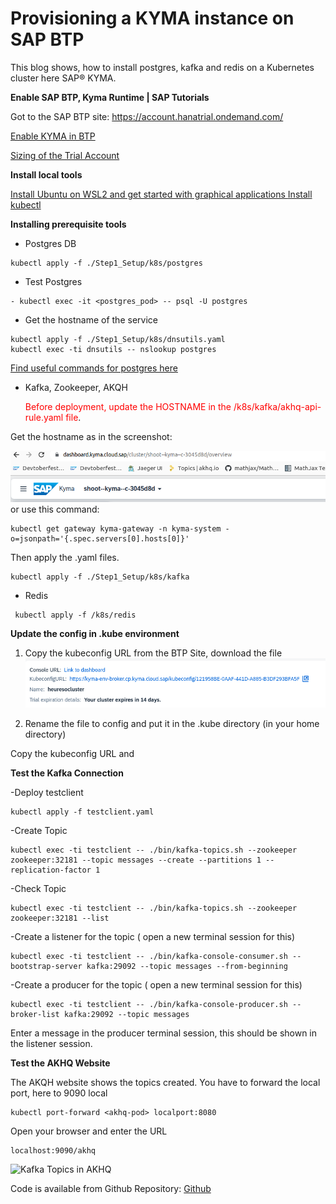 # Provisioning a KYMA instance on SAP BTP

This blog shows, how to install postgres, kafka and redis on a Kubernetes cluster here SAP® KYMA. 

**Enable SAP BTP, Kyma Runtime | SAP Tutorials**

Got to the SAP BTP site: https://account.hanatrial.ondemand.com/

[Enable KYMA in BTP](https://developers.sap.com/tutorials/cp-kyma-getting-started.html)

[Sizing of the Trial Account](https://help.sap.com/docs/btp/sap-business-technology-platform/about-trial-account)

**Install local tools**

[Install Ubuntu on WSL2 and get started with graphical applications ](https://ubuntu.com/tutorials/install-ubuntu-on-wsl2-on-windows-11-with-gui-support#1-overview)
[Install kubectl](https://kubernetes.io/docs/tasks/tools/)

**Installing prerequisite tools**

- Postgres DB

``` kubectl
kubectl apply -f ./Step1_Setup/k8s/postgres
```

- Test Postgres
``` kubectl 
- kubectl exec -it <postgres_pod> -- psql -U postgres
```

- Get the hostname of the service
``` kubectl
kubectl apply -f ./Step1_Setup/k8s/dnsutils.yaml
kubectl exec -ti dnsutils -- nslookup postgres
```

[Find useful commands for postgres here]( https://docs.vmware.com/en/VMware-SQL-with-Postgres-for-Kubernetes/1.9/tanzu-postgres-k8s/GUID-accessing.html)

- Kafka, Zookeeper, AKQH

  <span style="color: red;">Before deployment, update the HOSTNAME in the /k8s/kafka/akhq-api-rule.yaml file</span>.

Get the hostname as in the screenshot:

![Hostname Kyma](hostname_kyma.png) or use this command:

``` kubectl
kubectl get gateway kyma-gateway -n kyma-system -o=jsonpath='{.spec.servers[0].hosts[0]}'
```

Then apply the .yaml files.

``` kubectl
kubectl apply -f ./Step1_Setup/k8s/kafka 
```

- Redis

``` kubectl
 kubectl apply -f /k8s/redis
```

**Update the config in .kube environment**
1. Copy the kubeconfig URL from the BTP Site, download the file
   ![img.png](kubeconfig.png)

2. Rename the file to config and put it in the  .kube directory (in your home directory)

Copy the kubeconfig URL and



**Test the Kafka Connection**

-Deploy testclient
``` kubectl
kubectl apply -f testclient.yaml
```

-Create Topic
``` kubectl
kubectl exec -ti testclient -- ./bin/kafka-topics.sh --zookeeper zookeeper:32181 --topic messages --create --partitions 1 --replication-factor 1
```

-Check Topic
``` kubectl
kubectl exec -ti testclient -- ./bin/kafka-topics.sh --zookeeper zookeeper:32181 --list
```

-Create a listener for the topic ( open a new terminal session for this)
``` kubectl
kubectl exec -ti testclient -- ./bin/kafka-console-consumer.sh --bootstrap-server kafka:29092 --topic messages --from-beginning
```

-Create a producer for the topic ( open a new terminal session for this)
``` kubectl
kubectl exec -ti testclient -- ./bin/kafka-console-producer.sh --broker-list kafka:29092 --topic messages
```
Enter a message in the producer terminal session, this should be shown in the listener session.


**Test the AKHQ Website**

The AKQH website shows the topics created. You have to forward the local port, here to 9090 local

``` kubectl
kubectl port-forward <akhq-pod> localport:8080
```

Open your browser and enter the URL
``` url
localhost:9090/akhq
```

![Kafka Topics in AKHQ](img.png)

Code is available from Github Repository: [Github](https://github.com/mizmauz/heureso_kyma)
